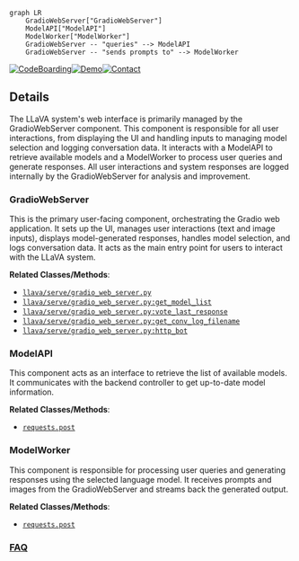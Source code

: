 ```mermaid
graph LR
    GradioWebServer["GradioWebServer"]
    ModelAPI["ModelAPI"]
    ModelWorker["ModelWorker"]
    GradioWebServer -- "queries" --> ModelAPI
    GradioWebServer -- "sends prompts to" --> ModelWorker
```

[![CodeBoarding](https://img.shields.io/badge/Generated%20by-CodeBoarding-9cf?style=flat-square)](https://github.com/CodeBoarding/GeneratedOnBoardings)[![Demo](https://img.shields.io/badge/Try%20our-Demo-blue?style=flat-square)](https://www.codeboarding.org/demo)[![Contact](https://img.shields.io/badge/Contact%20us%20-%20contact@codeboarding.org-lightgrey?style=flat-square)](mailto:contact@codeboarding.org)

## Details

The LLaVA system's web interface is primarily managed by the GradioWebServer component. This component is responsible for all user interactions, from displaying the UI and handling inputs to managing model selection and logging conversation data. It interacts with a ModelAPI to retrieve available models and a ModelWorker to process user queries and generate responses. All user interactions and system responses are logged internally by the GradioWebServer for analysis and improvement.

### GradioWebServer
This is the primary user-facing component, orchestrating the Gradio web application. It sets up the UI, manages user interactions (text and image inputs), displays model-generated responses, handles model selection, and logs conversation data. It acts as the main entry point for users to interact with the LLaVA system.


**Related Classes/Methods**:

- <a href="https://github.com/haotian-liu/LLaVA/blob/main/llava/serve/gradio_web_server.py" target="_blank" rel="noopener noreferrer">`llava/serve/gradio_web_server.py`</a>
- <a href="https://github.com/haotian-liu/LLaVA/blob/main/llava/serve/gradio_web_server.py" target="_blank" rel="noopener noreferrer">`llava/serve/gradio_web_server.py:get_model_list`</a>
- <a href="https://github.com/haotian-liu/LLaVA/blob/main/llava/serve/gradio_web_server.py" target="_blank" rel="noopener noreferrer">`llava/serve/gradio_web_server.py:vote_last_response`</a>
- <a href="https://github.com/haotian-liu/LLaVA/blob/main/llava/serve/gradio_web_server.py" target="_blank" rel="noopener noreferrer">`llava/serve/gradio_web_server.py:get_conv_log_filename`</a>
- <a href="https://github.com/haotian-liu/LLaVA/blob/main/llava/serve/gradio_web_server.py" target="_blank" rel="noopener noreferrer">`llava/serve/gradio_web_server.py:http_bot`</a>


### ModelAPI
This component acts as an interface to retrieve the list of available models. It communicates with the backend controller to get up-to-date model information.


**Related Classes/Methods**:

- <a href="https://github.com/haotian-liu/LLaVA/blob/main/llava/serve/gradio_web_server.py" target="_blank" rel="noopener noreferrer">`requests.post`</a>


### ModelWorker
This component is responsible for processing user queries and generating responses using the selected language model. It receives prompts and images from the GradioWebServer and streams back the generated output.


**Related Classes/Methods**:

- <a href="https://github.com/haotian-liu/LLaVA/blob/main/llava/serve/gradio_web_server.py" target="_blank" rel="noopener noreferrer">`requests.post`</a>




### [FAQ](https://github.com/CodeBoarding/GeneratedOnBoardings/tree/main?tab=readme-ov-file#faq)